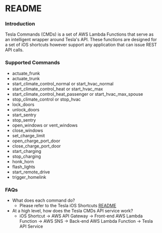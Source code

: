 README
=========

### Introduction

Tesla Commands (CMDs) is a set of AWS Lambda Functions that serve as an intelligent wrapper around Tesla's API. These functions are designed for a set of iOS shortcuts however support any application that can issue REST API calls. 

### Supported Commands

* actuate_frunk
* actuate_trunk
* start_climate_control_normal or start_hvac_normal
* start_climate_control_heat or start_hvac_max
* start_climate_control_heat_passenger or start_hvac_max_spouse
* stop_climate_control or stop_hvac
* lock_doors
* unlock_doors
* start_sentry
* stop_sentry
* open_windows or vent_windows
* close_windows
* set_charge_limit
* open_charge_port_door
* close_charge_port_door
* start_charging
* stop_charging
* honk_horn
* flash_lights
* start_remote_drive
* trigger_homelink

### FAQs

* What does each command do?
  * Please refer to the Tesla iOS Shortcuts [README](https://github.com/dburkland/tesla_ios_shortcuts/blob/master/README.md)
* At a high level, how does the Tesla CMDs API service work?
  * iOS Shortcut -> AWS API Gateway -> Front-end AWS Lambda Function -> AWS SNS -> Back-end AWS Lambda Function -> Tesla API Service
